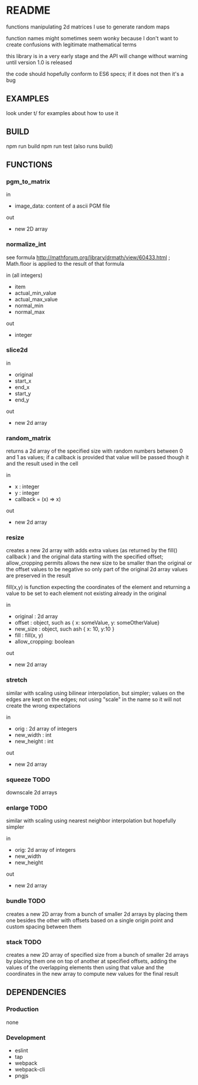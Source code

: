 # README

functions manipulating 2d matrices I use to generate random maps

function names might sometimes seem wonky because I don't want to create
confusions with legitimate mathematical terms

this library is in a very early stage and the API will change without warning
until version 1.0 is released

the code should hopefully conform to ES6 specs; if it does not then it's a bug

## EXAMPLES
look under t/ for examples about how to use it

## BUILD

npm run build
npm run test (also runs build)

## FUNCTIONS

### pgm_to_matrix
in

  * image_data: content of a ascii PGM file

out

  * new 2D array

### normalize_int
see formula http://mathforum.org/library/drmath/view/60433.html ; Math.floor is applied to the result of that formula

in (all integers)

  * item
  * actual_min_value
  * actual_max_value
  * normal_min
  * normal_max

out

  * integer

### slice2d
in

  * original
  * start_x
  * end_x
  * start_y
  * end_y

out

  * new 2d array

### random_matrix
returns a 2d array of the specified size with random numbers between
0 and 1 as values; if a callback is provided that value will be passed though it
and the result used in the cell

in

  * x : integer
  * y : integer
  * callback = (x) => x)

out

  * new 2d array

### resize
creates a new 2d array with adds extra values (as returned by the fill()
callback ) and the original data starting with the specified offset;
allow_cropping permits allows the new size to be smaller than the original or
the offset values to be negative so only part of the original 2d array values
are preserved in the result

fill(x,y) is function expecting the coordinates of the element and returning
a value to be set to each element not existing already in the original


in

  * original : 2d array
  * offset : object, such as { x: someValue, y: someOtherValue}
  * new_size : object, such ash { x: 10, y:10 }
  * fill : fill(x, y)
  * allow_cropping: boolean

out

  * new 2d array

### stretch
similar with scaling using bilinear interpolation, but simpler; values on the
edges are kept on the edges; not using "scale" in the name so it will not create
the wrong expectations

in

  * orig : 2d array of integers
  * new_width : int
  * new_height : int

out

  * new 2d array

### squeeze TODO
downscale 2d arrays

### enlarge TODO
similar with scaling using nearest neighbor interpolation but hopefully simpler

in

  * orig: 2d array of integers
  * new_width
  * new_height

out

  * new 2d array

### bundle TODO
creates a new 2D array from a bunch of smaller 2d arrays by placing them one
besides the other with offsets based on a single origin point and custom
spacing between them

### stack TODO
creates a new 2D array of specified size from a bunch of smaller 2d arrays by
placing them one on top of another at specified offsets, adding the values of the
overlapping elements then using that value and the coordinates in the new array
to compute new values for the final result



## DEPENDENCIES

### Production
none

### Development

  * eslint
  * tap
  * webpack
  * webpack-cli
  * pngjs
